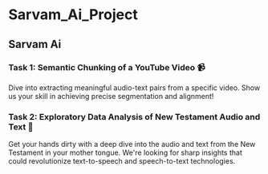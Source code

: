 # Sarvam_Ai_Project
## Sarvam Ai

### Task 1: Semantic Chunking of a YouTube Video 📹
Dive into extracting meaningful audio-text pairs from a specific video. 
Show us your skill in achieving precise segmentation and alignment!

### Task 2: Exploratory Data Analysis of New Testament Audio and Text 📖
Get your hands dirty with a deep dive into the audio and text from the New Testament in your mother tongue. 
We're looking for sharp insights that could revolutionize text-to-speech and speech-to-text technologies.
